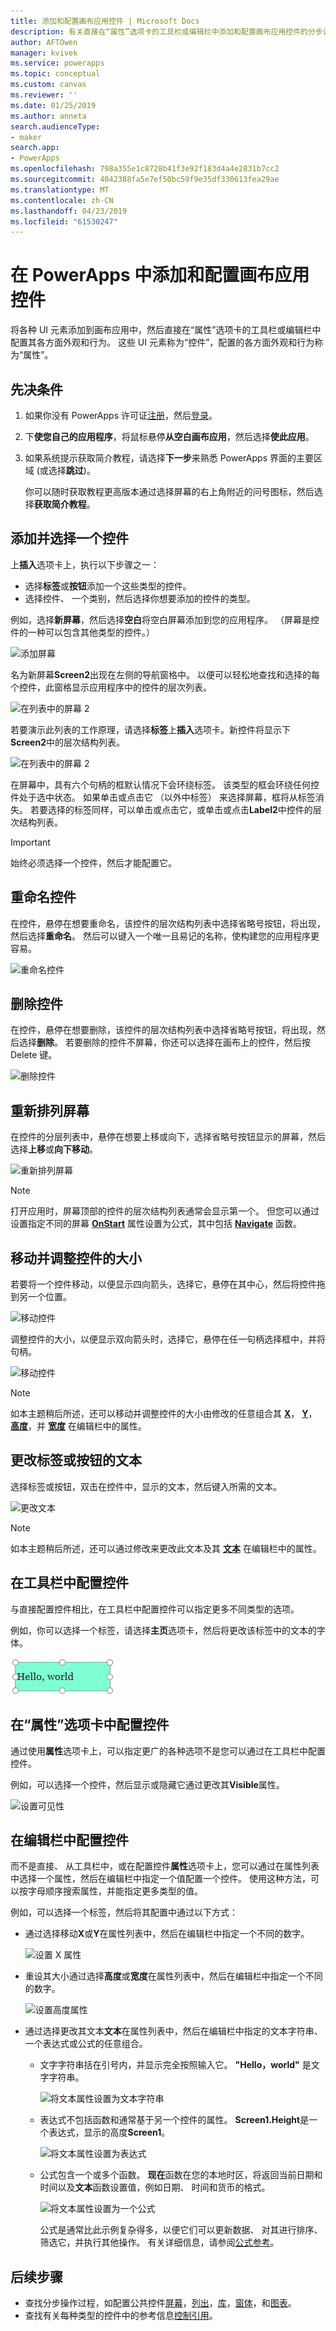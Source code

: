 ```yaml
---
title: 添加和配置画布应用控件 | Microsoft Docs
description: 有关直接在“属性”选项卡的工具栏或编辑栏中添加和配置画布应用控件的分步说明。
author: AFTOwen
manager: kvivek
ms.service: powerapps
ms.topic: conceptual
ms.custom: canvas
ms.reviewer: ''
ms.date: 01/25/2019
ms.author: anneta
search.audienceType:
- maker
search.app:
- PowerApps
ms.openlocfilehash: 798a355e1c8728b41f3e92f183d4a4e2831b7cc2
ms.sourcegitcommit: 4042388fa5e7ef50bc59f9e35df330613fea29ae
ms.translationtype: MT
ms.contentlocale: zh-CN
ms.lasthandoff: 04/23/2019
ms.locfileid: "61530247"
---
```

# <a name="add-and-configure-a-canvas-app-control-in-powerapps"></a>在 PowerApps 中添加和配置画布应用控件

将各种 UI 元素添加到画布应用中，然后直接在“属性”选项卡的工具栏或编辑栏中配置其各方面外观和行为。 这些 UI 元素称为“控件”，配置的各方面外观和行为称为“属性”。

## <a name="prerequisites"></a>先决条件

1. 如果你没有 PowerApps 许可证[注册](../signup-for-powerapps.md)，然后[登录](https://web.powerapps.com?utm_source=padocs&utm_medium=linkinadoc&utm_campaign=referralsfromdoc)。
1. 下**使您自己的应用程序**，将鼠标悬停**从空白画布应用**，然后选择**使此应用**。
1. 如果系统提示获取简介教程，请选择**下一步**来熟悉 PowerApps 界面的主要区域 (或选择**跳过**)。

    你可以随时获取教程更高版本通过选择屏幕的右上角附近的问号图标，然后选择**获取简介教程**。

## <a name="add-and-select-a-control"></a>添加并选择一个控件

上**插入**选项卡上，执行以下步骤之一：

- 选择**标签**或**按钮**添加一个这些类型的控件。
- 选择控件、 一个类别，然后选择你想要添加的控件的类型。

例如，选择**新屏幕**，然后选择**空白**将空白屏幕添加到您的应用程序。 （屏幕是控件的一种可以包含其他类型的控件。）

![添加屏幕](./media/add-configure-controls/add-screen.png)

名为新屏幕**Screen2**出现在左侧的导航窗格中。 以便可以轻松地查找和选择的每个控件，此窗格显示应用程序中的控件的层次列表。

![在列表中的屏幕 2](./media/add-configure-controls/list-screen2.png)

若要演示此列表的工作原理，请选择**标签**上**插入**选项卡。新控件将显示下**Screen2**中的层次结构列表。

![在列表中的屏幕 2](./media/add-configure-controls/add-label.png)

在屏幕中，具有六个句柄的框默认情况下会环绕标签。 该类型的框会环绕任何控件处于选中状态。 如果单击或点击它 （以外中标签） 来选择屏幕，框将从标签消失。 若要选择的标签同样，可以单击或点击它，或单击或点击**Label2**中控件的层次结构列表。

> [!IMPORTANT]
> 始终必须选择一个控件，然后才能配置它。

## <a name="rename-a-control"></a>重命名控件

在控件，悬停在想要重命名，该控件的层次结构列表中选择省略号按钮，将出现，然后选择**重命名**。 然后可以键入一个唯一且易记的名称，使构建您的应用程序更容易。

![重命名控件](./media/add-configure-controls/rename-control.png)

## <a name="delete-a-control"></a>删除控件

在控件，悬停在想要删除，该控件的层次结构列表中选择省略号按钮，将出现，然后选择**删除**。 若要删除的控件不屏幕，你还可以选择在画布上的控件，然后按 Delete 键。

![删除控件](./media/add-configure-controls/delete-control.png)

## <a name="reorder-screens"></a>重新排列屏幕

在控件的分层列表中，悬停在想要上移或向下，选择省略号按钮显示的屏幕，然后选择**上移**或**向下移动**。

![重新排列屏幕](./media/add-configure-controls/reorder-screen.png)

> [!NOTE]
> 打开应用时，屏幕顶部的控件的层次结构列表通常会显示第一个。 但您可以通过设置指定不同的屏幕 **[OnStart](controls/control-screen.md)** 属性设置为公式，其中包括 **[Navigate](functions/function-navigate.md)** 函数。

## <a name="move-and-resize-a-control"></a>移动并调整控件的大小

若要将一个控件移动，以便显示四向箭头，选择它，悬停在其中心，然后将控件拖到另一个位置。

![移动控件](./media/add-configure-controls/move-control.png)

调整控件的大小，以便显示双向箭头时，选择它，悬停在任一句柄选择框中，并将句柄。

![移动控件](./media/add-configure-controls/resize-control.png)

> [!NOTE]
> 如本主题稍后所述，还可以移动并调整控件的大小由修改的任意组合其 **[X](controls/properties-size-location.md)**，  **[Y](controls/properties-size-location.md)**， **[高度](controls/properties-size-location.md)**，并 **[宽度](controls/properties-size-location.md)** 在编辑栏中的属性。

## <a name="change-the-text-of-a-label-or-a-button"></a>更改标签或按钮的文本

选择标签或按钮，双击在控件中，显示的文本，然后键入所需的文本。

![更改文本](./media/add-configure-controls/change-text.png)

> [!NOTE]
> 如本主题稍后所述，还可以通过修改来更改此文本及其 **[文本](controls/properties-core.md)** 在编辑栏中的属性。

## <a name="configure-a-control-from-the-toolbar"></a>在工具栏中配置控件

与直接配置控件相比，在工具栏中配置控件可以指定更多不同类型的选项。

例如，你可以选择一个标签，请选择**主页**选项卡，然后将更改该标签中的文本的字体。

![更改字体](./media/add-configure-controls/change-font.png)

## <a name="configure-a-control-from-the-properties-tab"></a>在“属性”选项卡中配置控件

通过使用**属性**选项卡上，可以指定更广的各种选项不是您可以通过在工具栏中配置控件。

例如，可以选择一个控件，然后显示或隐藏它通过更改其**Visible**属性。

![设置可见性](./media/add-configure-controls/set-visibility.png)

## <a name="configure-a-control-in-the-formula-bar"></a>在编辑栏中配置控件

而不是直接、 从工具栏中，或在配置控件**属性**选项卡上，您可以通过在属性列表中选择一个属性，然后在编辑栏中指定一个值配置一个控件。 使用这种方法，可以按字母顺序搜索属性，并能指定更多类型的值。

例如，可以选择一个标签，然后将其配置中通过以下方式：

- 通过选择移动**X**或**Y**在属性列表中，然后在编辑栏中指定一个不同的数字。

    ![设置 X 属性](./media/add-configure-controls/x-property.png)

- 重设其大小通过选择**高度**或**宽度**在属性列表中，然后在编辑栏中指定一个不同的数字。

    ![设置高度属性](./media/add-configure-controls/height-property.png)

- 通过选择更改其文本**文本**在属性列表中，然后在编辑栏中指定的文本字符串、 一个表达式或公式的任意组合。

    - 文字字符串括在引号内，并显示完全按照输入它。 **"Hello，world"** 是文字字符串。

        ![将文本属性设置为文本字符串](./media/add-configure-controls/literal-string.png)

    - 表达式不包括函数和通常基于另一个控件的属性。 **Screen1.Height**是一个表达式，显示的高度**Screen1**。

        ![将文本属性设置为表达式](./media/add-configure-controls/expression.png)

    - 公式包含一个或多个函数。 **现在**函数在您的本地时区，将返回当前日期和时间以及**文本**函数设置值，例如日期、 时间和货币的格式。

        ![将文本属性设置为一个公式](./media/add-configure-controls/formula.png)

        公式是通常比此示例复杂得多，以便它们可以更新数据、 对其进行排序、 筛选它，并执行其他操作。 有关详细信息，请参阅[公式参考](formula-reference.md)。

## <a name="next-steps"></a>后续步骤

- 查找分步操作过程，如配置公共控件[屏幕](add-screen-context-variables.md)，[列出](add-list-box-drop-down-list-radio-button.md)，[库](add-gallery.md)，[窗体](add-form.md)，和[图表](use-line-pie-bar-chart.md)。
- 查找有关每种类型的控件中的参考信息[控制引用](reference-properties.md)。

